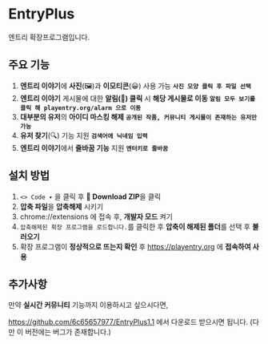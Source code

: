 # EntryPlus
엔트리 확장프로그램입니다.
## 주요 기능
1. **엔트리 이야기**에 **사진**(🖼)과 **이모티콘**(😀) 사용 가능 __```사진 모양 클릭 후 파일 선택```__
2. **엔트리 이야기** 게시물에 대한 __알림(🔔) 클릭__ 시 __해당 게시물로 이동__ __```알림 모두 보기를 클릭 해 playentry.org/alarm 으로 이동```__
3. **대부분의 유저**의 **아이디 마스킹 해제**      __```공개된 작품, 커뮤니티 게시물이 존재하는 유저만 가능```__
4. **유저 찾기**(🔍) 기능 지원 __```검색어에 닉네임 입력```__
5. **엔트리 이야기**에서 **줄바꿈 기능** 지원 __```엔터키로 줄바꿈```__
## 설치 방법
1. `<> Code ▾` 을 클릭 후 **💾 Download ZIP**을 클릭
2. **압축 파일**을 **압축해제** 시키기
3. chrome://extensions 에 접속 후, **개발자 모드** 켜기
4. ` 압축해제된 확장 프로그램을 로드합니다. `를 클릭한 후 **압축이 해제된 폴더**를 선택 후 **불러오기**
5. 확장 프로그램이 **정상적으로 뜨는지 확인** 후 https://playentry.org 에 **접속하여 사용**

## 추가사항
만약 **실시간 커뮤니티** 기능까지 이용하시고 싶으시다면,




https://github.com/6c65657977/EntryPlus1.1 에서 다운로드 받으시면 됩니다. (다만 이 버전에는 버그가 존재합니다.)
